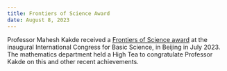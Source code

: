 ```yaml
---
title: Frontiers of Science Award
date: August 8, 2023 
---
```


Professor Mahesh Kakde received a [Frontiers of Science award](https://www.icbs.cn/en/web/index/18009_1581229__) at the inaugural International Congress for Basic Science, in Beijing in July 2023. The mathematics department held a High Tea to congratulate Professor Kakde on this and other recent achievements.
